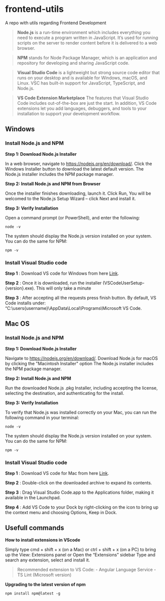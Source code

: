 # frontend-utils
A repo with utils regarding Frontend Development

> **Node.js** is a run-time environment which includes everything you need to execute a program written in JavaScript. It’s used for running scripts on the server to render content before it is delivered to a web browser.

> **NPM** stands for Node Package Manager, which is an application and repository for developing and sharing JavaScript code.

> **Visual Studio Code** is a lightweight but strong source code editor that runs on your desktop and is available for Windows, macOS, and Linux. VSC has built-in support for JavaScript, TypeScript, and Node.js.

> **VS Code Extension Marketplace** The features that Visual Studio Code includes out-of-the-box are just the start. In addition, VS Code extensions let you add languages, debuggers, and tools to your installation to support your development workflow.


## Windows

### Install Node.js and NPM

**Step 1: Download Node.js Installer**

In a web browser, navigate to https://nodejs.org/en/download/. Click the Windows Installer button to download the latest default version. The Node.js installer includes the NPM package manager.

**Step 2: Install Node.js and NPM from Browser**

Once the installer finishes downloading, launch it. Click Run, You will be welcomed to the Node.js Setup Wizard – click Next and install it. 

**Step 3: Verify Installation**

Open a command prompt (or PowerShell), and enter the following:
```shell
node -v
```
The system should display the Node.js version installed on your system. You can do the same for NPM:
```shell
npm -v
```

### Install Visual Studio code

**Step 1** : Download VS code for Windows from here [Link](https://code.visualstudio.com/download).

**Step 2** : Once it is downloaded, run the installer (VSCodeUserSetup-{version}.exe). This will only take a minute

**Step 3** : After accepting all the requests press finish button. By default, VS Code installs under: “C:\users{username}\AppData\Local\Programs\Microsoft VS Code.




## Mac OS

### Install Node.js and NPM

**Step 1: Download Node.js Installer**

Navigate to https://nodejs.org/en/download/. Download Node.js for macOS by clicking the "Macintosh Installer" option The Node.js installer includes the NPM package manager.

**Step 2: Install Node.js and NPM**

Run the downloaded Node.js .pkg Installer, including accepting the license, selecting the destination, and authenticating for the install.

**Step 3: Verify Installation**

To verify that Node.js was installed correctly on your Mac, you can run the following command in your terminal:
```shell
node -v
```
The system should display the Node.js version installed on your system. You can do the same for NPM:
```shell
npm -v
```

### Install Visual Studio code

**Step 1** : Download VS code for Mac from here [Link](https://code.visualstudio.com/download).

**Step 2** : Double-click on the downloaded archive to expand its contents.

**Step 3** : Drag Visual Studio Code.app to the Applications folder, making it available in the Launchpad.

**Step 4** : Add VS Code to your Dock by right-clicking on the icon to bring up the context menu and choosing Options, Keep in Dock.




## Usefull commands

**How to install extensions in VScode**

Simply type cmd + shift + x (on a Mac) or ctrl + shift + x (on a PC) to bring up the View: Extensions panel or Open the “Extensions” sidebar
Type and search any extension, select and install it.  

> Recommended extension to VS Code: - Angular Language Service - TS Lint (Microsoft version)

**Upgrading to the latest version of npm**

```shell
npm install npm@latest -g
```



